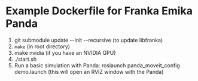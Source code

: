 # Example Dockerfile for Franka Emika Panda

1. git submodule update --init --recursive (to update libfranka)
2. ```make``` (in root directory)
3. make nvidia (if you have an NVIDIA GPU)
4. ./start.sh
5. Run a basic simulation with Panda: roslaunch panda_moveit_config demo.launch (this will open an RVIZ window with the Panda)